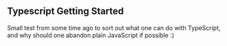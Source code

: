 ## Typescript Getting Started

Small test from some time ago to sort out what one can do with TypeScript, and why should one abandon plain JavaScript if possible :) 